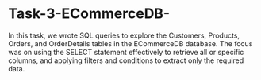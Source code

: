 # Task-3-ECommerceDB-
In this task, we wrote SQL queries to explore the Customers, Products, Orders, and OrderDetails tables in the ECommerceDB database. The focus was on using the SELECT statement effectively to retrieve all or specific columns, and applying filters and conditions to extract only the required data.
